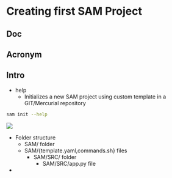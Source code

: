 # Creating first SAM Project

## Doc

## Acronym

## Intro
* help
    * Initializes a new SAM project using custom template in a GIT/Mercurial repository
````bash
sam init --help
````
[<img src="https://i.imgur.com/Xq4arof.png">](https://i.imgur.com/Xq4arof.png)

* Folder structure
    * SAM/ folder
    * SAM/{template.yaml,commands.sh} files
      * SAM/SRC/ folder
        * SAM/SRC/app.py file
* 
